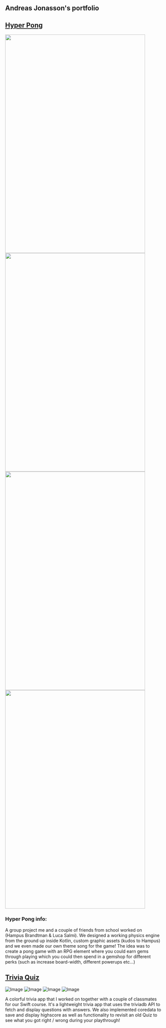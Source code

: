 ## Andreas Jonasson's portfolio

## [Hyper Pong](https://github.com/LucaSalmi/HyperPongGruppB/)


<img src="https://media.discordapp.net/attachments/348467594115940354/955124238648508477/Startscreen.png?width=341&height=677" width="450" height="700"/>
<img src="https://media.discordapp.net/attachments/348467594115940354/955124237234995250/IngameScreen.png?width=339&height=677" width="450" height="700"/>
<img src="https://media.discordapp.net/attachments/348467594115940354/955124238388449280/LevelSelectScreenTwo.png?width=339&height=677" width="450" height="700"/>
<img src="https://media.discordapp.net/attachments/348467594115940354/955124237918695434/LevelSelectScreenOne.png?width=342&height=677" width="450" height="700"/>

### Hyper Pong info: 

A group project me and a couple of friends from school worked on (Hampus Brandtman & Luca Salmi). We designed a working physics engine from the ground up inside Kotlin, custom graphic assets (kudos to Hampus) and we even made our own theme song for the game! The idea was to create a pong game with an RPG element where you could earn 
gems through playing which you could then spend in a gemshop for different perks (such as increase board-width, different powerups etc...)


## [Trivia Quiz](https://github.com/sarahparah/triviaquiz)

![Image](https://cdn.discordapp.com/attachments/940202792675606548/955487738658979891/Simulator_Screen_Shot_-_iPhone_13_-_2022-03-21_at_16.25.12.png)
![Image](https://cdn.discordapp.com/attachments/940202792675606548/955487742186356766/Simulator_Screen_Shot_-_iPhone_13_-_2022-03-21_at_16.25.18.png)
![Image](https://cdn.discordapp.com/attachments/940202792675606548/955487740181491812/Simulator_Screen_Shot_-_iPhone_13_-_2022-03-21_at_16.26.06.png)
![Image](https://cdn.discordapp.com/attachments/940202792675606548/955487740613509181/Simulator_Screen_Shot_-_iPhone_13_-_2022-03-21_at_16.26.00.png)

A colorful trivia app that I worked on together with a couple of classmates for our Swift course. It's a lightweight trivia app that uses the triviadb API to fetch and display questions with answers. We also implemented coredata to save and display highscore as well as functionality to revisit an old Quiz to see 
what you got right / wrong during your playthrough! 


